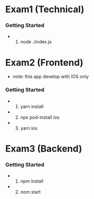 # Exam1 (Technical)

### Getting Started

- 1. node ./index.js


# Exam2 (Frontend)
- note: this app develop with IOS only

### Getting Started

- 1. yarn install
- 2. npx pod-install ios
- 3. yarn ios

# Exam3 (Backend)

### Getting Started

- 1. npm install
- 2. nom start
